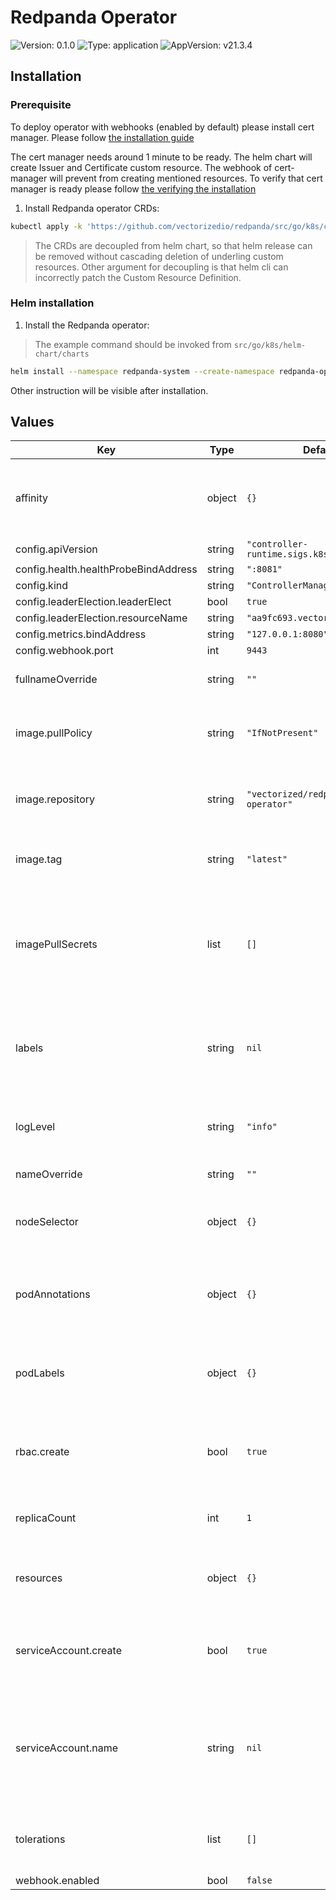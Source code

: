 # Redpanda Operator

![Version: 0.1.0](https://img.shields.io/badge/Version-0.1.0-informational?style=flat-square) ![Type: application](https://img.shields.io/badge/Type-application-informational?style=flat-square) ![AppVersion: v21.3.4](https://img.shields.io/badge/AppVersion-v21.3.4-informational?style=flat-square)

## Installation

### Prerequisite

To deploy operator with webhooks (enabled by default) please install
cert manager. Please follow
[the installation guide](https://cert-manager.io/docs/installation/)

The cert manager needs around 1 minute to be ready. The helm chart
will create Issuer and Certificate custom resource. The
webhook of cert-manager will prevent from creating mentioned
resources. To verify that cert manager is ready please follow
[the verifying the installation](https://cert-manager.io/docs/installation/kubernetes/#verifying-the-installation)

1. Install Redpanda operator CRDs:

```sh
kubectl apply -k 'https://github.com/vectorizedio/redpanda/src/go/k8s/config/crd?ref=v21.3.4'
```

> The CRDs are decoupled from helm chart, so that helm release can be
> removed without cascading deletion of underling custom resources.
> Other argument for decoupling is that helm cli can incorrectly
> patch the Custom Resource Definition.

### Helm installation

1. Install the Redpanda operator:

> The example command should be invoked from `src/go/k8s/helm-chart/charts`

```sh
helm install --namespace redpanda-system --create-namespace redpanda-operator ./redpanda-operator
```

Other instruction will be visible after installation.

## Values

| Key | Type | Default | Description |
|-----|------|---------|-------------|
| affinity | object | `{}` | Allows to specify affinity for Redpanda Operator PODs |
| config.apiVersion | string | `"controller-runtime.sigs.k8s.io/v1alpha1"` |  |
| config.health.healthProbeBindAddress | string | `":8081"` |  |
| config.kind | string | `"ControllerManagerConfig"` |  |
| config.leaderElection.leaderElect | bool | `true` |  |
| config.leaderElection.resourceName | string | `"aa9fc693.vectorized.io"` |  |
| config.metrics.bindAddress | string | `"127.0.0.1:8080"` |  |
| config.webhook.port | int | `9443` |  |
| fullnameOverride | string | `""` | Override the fully qualified app name |
| image.pullPolicy | string | `"IfNotPresent"` | Define the pullPolicy for Redpanda Operator image |
| image.repository | string | `"vectorized/redpanda-operator"` | Repository that Redpanda Operator image is available |
| image.tag | string | `"latest"` | Define the Redpanda Operator container tag |
| imagePullSecrets | list | `[]` | Redpanda Operator container registry pullSecret (ex: specify docker registry credentials) |
| labels | string | `nil` | Allows to assign labels to the resources created by this helm chart |
| logLevel | string | `"info"` | Set Redpanda Operator log level (debug, info, error, panic, fatal) |
| nameOverride | string | `""` | Override name of app |
| nodeSelector | object | `{}` | Allows to schedule Redpanda Operator on specific nodes |
| podAnnotations | object | `{}` | Allows setting additional annotations for Redpanda Operator PODs |
| podLabels | object | `{}` | Allows setting additional labels for for Redpanda Operator PODs |
| rbac.create | bool | `true` | Specifies whether the RBAC resources should be created |
| replicaCount | int | `1` | Number of instances of Redpanda Operator |
| resources | object | `{}` | Set resources requests/limits for Redpanda Operator PODs |
| serviceAccount.create | bool | `true` | Specifies whether a service account should be created |
| serviceAccount.name | string | `nil` | The name of the service account to use. If not set name is generated using the fullname template |
| tolerations | list | `[]` | Allows to schedule Redpanda Operator on tainted nodes |
| webhook.enabled | bool | `false` |  |
